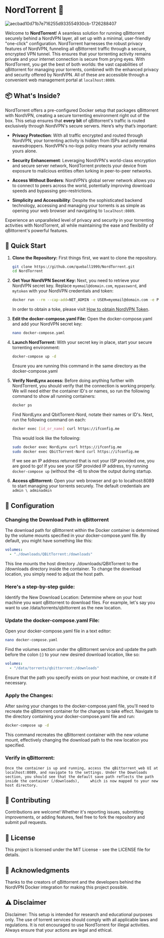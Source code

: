 # NordTorrent 🚀
![aecbad10d71b7e716255d933554930cb-1726288407](https://github.com/queball1999/NordTorrent/assets/57122349/8b38a242-f2cc-478c-8dab-85087ea3d097)

Welcome to **NordTorrent**! A seamless solution for running qBittorrent securely behind a NordVPN layer, all set up with a minimal, user-friendly "one-click" configuration. NordTorrent harnesses the robust privacy features of NordVPN, funneling all qBittorrent traffic through a secure, encrypted VPN tunnel. This ensures that your torrenting activity remains private and your internet connection is secure from prying eyes. With NordTorrent, you get the best of both worlds: the vast capabilities of qBittorrent for managing your torrents, combined with the enhanced privacy and security offered by NordVPN. All of these are accessible through a convenient web management portal at `localhost:8089`.

## 📦 What's Inside?

NordTorrent offers a pre-configured Docker setup that packages qBittorrent with NordVPN, creating a secure torrenting environment right out of the box. This setup ensures that **every bit** of qBittorrent's traffic is routed exclusively through NordVPN's secure servers. Here’s why that’s important:

- **Privacy Protection**: With all traffic encrypted and routed through NordVPN, your torrenting activity is hidden from ISPs and potential eavesdroppers. NordVPN's no-logs policy means your activity remains yours alone.

- **Security Enhancement**: Leveraging NordVPN's world-class encryption and secure server network, NordTorrent protects your device from exposure to malicious entities often lurking in peer-to-peer networks.

- **Access Without Borders**: NordVPN’s global server network allows you to connect to peers across the world, potentially improving download speeds and bypassing geo-restrictions.

- **Simplicity and Accessibility**: Despite the sophisticated backend technology, accessing and managing your torrents is as simple as opening your web browser and navigating to `localhost:8089`.

Experience an unparalleled level of privacy and security in your torrenting activities with NordTorrent, all while maintaining the ease and flexibility of qBittorrent's powerful features.

## 🚀 Quick Start

1. **Clone the Repository:**
   First things first, we want to clone the repository.

    ```bash
    git clone https://github.com/queball1999/NordTorrent.git
    cd NordTorrent
    ```

2. **Get Your NordVPN Secret Key:**
   Next, you need to retrieve your NordVPN secret key. Replace `myemail@domain.com`, `mypassword`, and `mytoken` with your NordVPN credentials and token:

   ```bash
   docker run --rm --cap-add=NET_ADMIN -e USER=myemail@domain.com -e PASS=mypassword -e TOKEN=mytoken bubuntux/nordvpn:get_private_key
   ```
   In order to obtain a toke, please visit [How to obtain NordVPN Token](https://support.nordvpn.com/Connectivity/Linux/1905092252/How-to-log-in-to-NordVPN-on-Linux-with-a-token.htm#:~:text=Go%20to%20nordaccount.com%20and,Click%20on%20Generate%20new%20token).
   
3. **Edit the docker-compose.yaml File:**
   Open the docker-compose.yaml and add your NordVPN secret key:

    ```bash
    nano docker-compose.yaml
    ```

4. **Launch NordTorrent:**
   With your secret key in place, start your secure torrenting environment:

   ```bash
   docker-compose up -d
   ```
    Ensure you are running this command in the same directory as the docker-compose.yaml

5. **Verify NordLynx access:**
   Before doing anything further with NordTorrent, you should verify that the connection is working properly.
   We will need either the container ID's or names, so run the following command to show all running containers:
      ```bash
      docker ps
      ```
   Find NordLynx and QbitTorrent-Nord, notate their names or ID's. Next, run the following command on each:
   ```bash
   docker exec [id_or_name] curl https://ifconfig.me
   ```
   This would look like the following:
   ```bash
   sudo docker exec NordLynx curl https://ifconfig.me
   sudo docker exec QbitTorrent-Nord curl https://ifconfig.me
   ```
   If we see an IP address returned that is not your ISP provided one, you are good to go! If you see your ISP provided IP address, try running ```docker-compose up``` (without the -d) to show the output during startup.
  
7. **Access qBittorrent:**
   Open your web browser and go to localhost:8089 to start managing your torrents securely. The default credentials are ```admin \ adminadmin```

## 📖 Configuration
  ### Changing the Download Path in qBittorrent
  The download path for qBittorrent within the Docker container is determined by the volume mounts specified in your docker-compose.yaml file. By default, you might have something like this:

  ```yaml
  volumes:
    - "./downloads/QBitTorrent:/downloads"
  ```
  This line mounts the host directory ./downloads/QBitTorrent to the /downloads directory inside the container. To change the download location, you simply need to adjust the host path. 
  
  ### Here's a step-by-step guide:
  
  Identify the New Download Location: Determine where on your host machine you want qBittorrent to download files. For example, let's say you want to use /data/torrents/qbittorrent as the new location.

  ### Update the docker-compose.yaml File:
  Open your docker-compose.yaml file in a text editor:

  ```bash
  nano docker-compose.yaml
  ```
  Find the volumes section under the qBittorrent service and update the path before the colon (:) to your new desired download location, like so:

  ```yaml
  volumes:
    - "/data/torrents/qbittorrent:/downloads"
  ```
  Ensure that the path you specify exists on your host machine, or create it if necessary.

  ### Apply the Changes:
  After saving your changes to the docker-compose.yaml file, you'll need to recreate the qBittorrent container for the changes to take effect. Navigate to the directory containing your docker-compose.yaml file and run:

  ```bash
  docker-compose up -d
  ```
  This command recreates the qBittorrent container with the new volume mount, effectively changing the download path to the new location you specified.
  
  ### Verify in qBittorrent:
    Once the container is up and running, access the qBittorrent web UI at localhost:8089, and navigate to the settings. Under the Downloads section, you should see that the default save path reflects the path inside the container (/downloads),     which is now mapped to your new host directory.

## 🤝 Contributing
Contributions are welcome! Whether it's reporting issues, submitting improvements, or adding features, feel free to fork the repository and submit pull requests.

## 📝 License
This project is licensed under the MIT License - see the LICENSE file for details.

## 🙏 Acknowledgments
Thanks to the creators of qBittorrent and the developers behind the NordVPN Docker integration for making this project possible.

## ⚠ Disclaimer
Disclaimer: This setup is intended for research and educational purposes only. The use of torrent services should comply with all applicable laws and regulations. It is not encouraged to use NordTorrent for illegal activities. Always ensure that your actions are legal and ethical.
